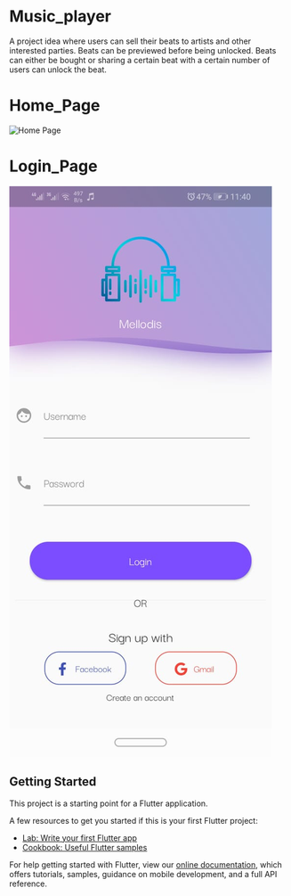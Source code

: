 # Music_player

A project idea where users can sell their beats to artists and other interested parties. Beats can be previewed before being unlocked. Beats can either be bought or sharing a certain beat with a certain number of users can unlock the beat.

# Home_Page
![Home Page](blob:https://web.whatsapp.com/15dc6d47-e677-4728-893e-ba05dd15fe04)

# Login_Page
![Login Page](assets/images/previewImages/login_page.jpg)

## Getting Started

This project is a starting point for a Flutter application.

A few resources to get you started if this is your first Flutter project:

- [Lab: Write your first Flutter app](https://flutter.dev/docs/get-started/codelab)
- [Cookbook: Useful Flutter samples](https://flutter.dev/docs/cookbook)

For help getting started with Flutter, view our
[online documentation](https://flutter.dev/docs), which offers tutorials,
samples, guidance on mobile development, and a full API reference.
